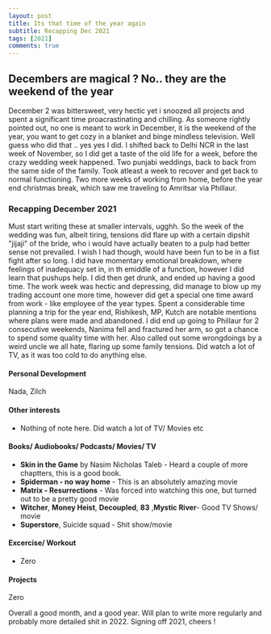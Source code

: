 ```yaml
---
layout: post
title: Its that time of the year again
subtitle: Recapping Dec 2021
tags: [2021]
comments: true
---
```

## Decembers are magical ? No.. they are the weekend of the year
December 2 was bittersweet, very hectic yet i snoozed all projects and spent a significant time proacrastinating and chilling. As someone rightly pointed out, no one is meant to work in December, it is the weekend of the year, you want to get cozy in a blanket and binge mindless television. Well guess who did that .. yes yes I did. I shifted back to Delhi NCR in the last week of November, so I did get a taste of the old life for a week, before the crazy wedding week happened. Two punjabi weddings, back to back from the same side of the family. Took atleast a week to recover and get back to normal functioning. Two more weeks of working from home, before the year end christmas break, which saw me traveling to Amritsar via Phillaur.  

### Recapping December 2021

Must start writing these at smaller intervals, ugghh. So the week of the wedding was fun, albeit tiring, tensions did flare up with a certain dipshit "jijaji" of the bride, who i would have actually beaten to a pulp had better sense not prevailed. I wish I had though, would have been fun to be in a fist fight after so long. I did have momentary emotional breakdown, where feelings of inadequacy set in, in th emiddle of a function, however I did learn that pushups help. I did then get drunk, and ended up having a good time. The work week was hectic and depressing, did manage to blow up my trading account one more time, however did get a special one time award from work - like employee of the year types. Spent a considerable time planning a trip for the year end, Rishikesh, MP, Kutch are notable mentions where plans were made and abandoned. I did end up going to Phillaur for 2 consecutive weekends, Nanima fell and fractured her arm, so got a chance to spend some quality time with her. Also called out some wrongdoings by a weird uncle we all hate, flaring up some family tensions. Did watch a lot of TV, as it was too cold to do anything else.


#### Personal Development

Nada, Zilch

#### Other interests
* Nothing of note here. Did watch a lot of TV/ Movies etc


#### Books/ Audiobooks/ Podcasts/ Movies/ TV

* **Skin in the Game** by Nasim Nicholas Taleb - Heard a couple of more chaptters, this is a good book.
* **Spiderman - no way home** - This is an absolutely amazing movie
* **Matrix - Resurrections** - Was forced into watching this one, but turned out to be a pretty good movie
* **Witcher**, **Money Heist**, **Decoupled**, **83** ,**Mystic River**- Good TV Shows/ movie
* **Superstore**, Suicide squad - Shit show/movie

#### Excercise/ Workout

* Zero

#### Projects

Zero

Overall a good month, and a good year. Will plan to write more regularly and probably more detailed shit in 2022. 
Signing off 2021, cheers !
